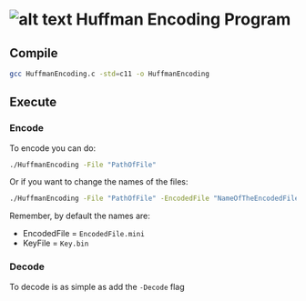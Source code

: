 # ![alt text](https://secure.gravatar.com/blavatar/4560c02ab420ca3cefc52ab44e8aefc1?s=32) Huffman Encoding Program

## Compile
```bash
gcc HuffmanEncoding.c -std=c11 -o HuffmanEncoding 
```
## Execute

### Encode
To encode you can do:

```bash
./HuffmanEncoding -File "PathOfFile" 
```

Or if you want to change the names of the files:

```bash
./HuffmanEncoding -File "PathOfFile" -EncodedFile "NameOfTheEncodedFile" -KeyFile "NameOfTheKeyFile"
```
Remember, by default the names are:

* EncodedFile = `EncodedFile.mini`
* KeyFile = `Key.bin`

### Decode
To decode is as simple as add the `-Decode` flag
